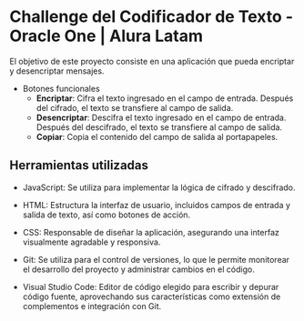 # Challenge del Codificador de Texto - Oracle One | Alura Latam

El objetivo de este proyecto consiste en una aplicación que pueda encriptar y desencriptar mensajes.

* Botones funcionales
  * <b>Encriptar</b>: Cifra el texto ingresado en el campo de entrada. Después del cifrado, el texto se transfiere al campo de salida.
  * <b>Desencriptar</b>: Descifra el texto ingresado en el campo de entrada. Después del descifrado, el texto se transfiere al campo de salida.
  * <b>Copiar</b>: Copia el contenido del campo de salida al portapapeles.

## Herramientas utilizadas
* JavaScript: Se utiliza para implementar la lógica de cifrado y descifrado.

* HTML: Estructura la interfaz de usuario, incluidos campos de entrada y salida de texto, así como botones de acción.

* CSS: Responsable de diseñar la aplicación, asegurando una interfaz visualmente agradable y responsiva.

* Git: Se utiliza para el control de versiones, lo que le permite monitorear el desarrollo del proyecto y administrar cambios en el código.

* Visual Studio Code: Editor de código elegido para escribir y depurar código fuente, aprovechando sus características como extensión de complementos e integración con Git.